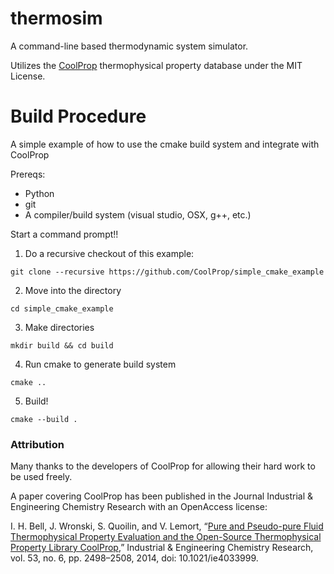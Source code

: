 # thermosim

A command-line based thermodynamic system simulator.

Utilizes the [CoolProp](https://github.com/CoolProp/CoolProp) thermophysical property database under the MIT License.

# Build Procedure
A simple example of how to use the cmake build system and integrate with CoolProp

Prereqs:
* Python
* git
* A compiler/build system (visual studio, OSX, g++, etc.)

Start a command prompt!!

1. Do a recursive checkout of this example:
```
git clone --recursive https://github.com/CoolProp/simple_cmake_example
```
2. Move into the directory
```
cd simple_cmake_example
```
3. Make directories
```
mkdir build && cd build
```
4. Run cmake to generate build system
```
cmake .. 
```
5. Build!
```
cmake --build .
```

### Attribution

Many thanks to the developers of CoolProp for allowing their hard work to be used freely.

A paper covering CoolProp has been published in the Journal Industrial & Engineering Chemistry Research with an OpenAccess license:

I. H. Bell, J. Wronski, S. Quoilin, and V. Lemort, “[Pure and Pseudo-pure Fluid Thermophysical Property Evaluation and the Open-Source Thermophysical Property Library CoolProp](http://pubs.acs.org/doi/abs/10.1021/ie4033999),” Industrial & Engineering Chemistry Research, vol. 53, no. 6, pp. 2498–2508, 2014, doi: 10.1021/ie4033999.
